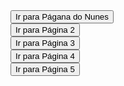 <!DOCTYPE html>
<html lang="pt">
<head>
  <meta charset="UTF-8">
  <title>Botões de Navegação</title>
  <link rel="stylesheet" href="CSS/estilo.css">
</head>
<body>

  <div>
    <a href="PAG/pagina1.html"><button>Ir para Págana do Nunes </button></a>
  </div>

  <div>
    <a href="PAG/pagina2.html"><button>Ir para Página 2</button></a>
  </div>

  <div>
    <a href="PAG/pagina3.html"><button>Ir para Página 3</button></a>
  </div>

  <div>
    <a href="PAG/pagina4.html"><button>Ir para Página 4</button></a>
  </div>

  <div>
    <a href="PAG/pagina5.html"><button>Ir para Página 5</button></a>
  </div>

</body>
</html>
